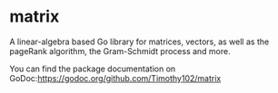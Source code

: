 # matrix
A linear-algebra based Go library for matrices, vectors, as well as the pageRank algorithm, the Gram-Schmidt process and more.



You can find the package documentation on GoDoc:https://godoc.org/github.com/Timothy102/matrix
